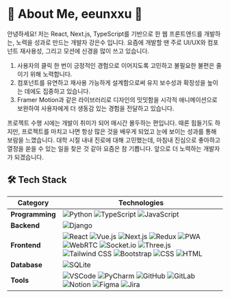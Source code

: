 

<!--
**eeunxxu/eeunxxu** is a ✨ _special_ ✨ repository because its `README.md` (this file) appears on your GitHub profile.

Here are some ideas to get you started:

- 🔭 I’m currently working on ...
- 🌱 I’m currently learning ...
- 👯 I’m looking to collaborate on ...
- 🤔 I’m looking for help with ...
- 💬 Ask me about ...
- 📫 How to reach me: ...
- 😄 Pronouns: ...
- ⚡ Fun fact: ...
-->

# 🌟 About Me, eeunxxu 🌟
안녕하세요! 저는 React, Next.js, TypeScript를 기반으로 한 웹 프론트엔드를 개발하는, 노력을 성과로 만드는 개발자 강은수 입니다.
요즘에 개발할 땐 주로 UI/UX와 컴포넌트 재사용성, 그리고 모션에 신경을 많이 쓰고 있습니다.

1. 사용자의 클릭 한 번이 긍정적인 경험으로 이어지도록 고민하고 불필요한 불편은 줄이기 위해 노력합니다.
2. 컴포넌트를 유연하고 재사용 가능하게 설계함으로써 유지 보수성과 확장성을 높이는 데에도 집중하고 있습니다.
3. Framer Motion과 같은 라이브러리로 디자인의 밋밋함을 시각적 애니메이션으로 보완하여 사용자에게 더 생동감 있는 경험을 전달하고 있습니다.

프로젝트 수행 시에는 개발이 취미가 되어 매시간 몰두하는 편입니다. 때론 힘들기도 하지만, 프로젝트를 마치고 나면 항상 많은 것을 배우게 되었고 눈에 보이는 성과를 통해 보람을 느꼈습니다. 대학 시절 내내 진로에 대해 고민했는데, 마침내 진심으로 좋아하고 열정을 쏟을 수 있는 일을 찾은 것 같아 요즘은 참 기쁩니다.
앞으로 더 노력하는 개발자가 되겠습니다.



## 🛠️ Tech Stack

| **Category**       | **Technologies**                                     |
|---------------------|-----------------------------------------------------|
| **Programming**     | ![Python](https://img.shields.io/badge/Python-3776AB?style=for-the-badge&logo=python&logoColor=white) ![TypeScript](https://img.shields.io/badge/-TypeScript-3178C6?style=for-the-badge&logo=typescript&logoColor=white) ![JavaScript](https://img.shields.io/badge/JavaScript-F7DF1E?style=for-the-badge&logo=javascript&logoColor=black) |
| **Backend**         | ![Django](https://img.shields.io/badge/Django-092E20?style=for-the-badge&logo=django&logoColor=white) |
| **Frontend**        | ![React](https://img.shields.io/badge/React-61DAFB?style=for-the-badge&logo=react&logoColor=black) ![Vue.js](https://img.shields.io/badge/Vue.js-4FC08D?style=for-the-badge&logo=vue.js&logoColor=white) ![Next.js](https://img.shields.io/badge/-Next.js-000000?style=for-the-badge&logo=nextdotjs&logoColor=white) ![Redux](https://img.shields.io/badge/-Redux-764ABC?style=for-the-badge&logo=redux&logoColor=white) ![PWA](https://img.shields.io/badge/-PWA-5A0FC8?style=for-the-badge&logo=pwa&logoColor=white) ![WebRTC](https://img.shields.io/badge/-WebRTC-333333?style=for-the-badge&logo=webrtc&logoColor=white) ![Socket.io](https://img.shields.io/badge/-Socket.io-010101?style=for-the-badge&logo=socketdotio&logoColor=white) ![Three.js](https://img.shields.io/badge/Three.js-000000?style=for-the-badge&logo=three.js&logoColor=white) ![Tailwind CSS](https://img.shields.io/badge/Tailwind%20CSS-38B2AC?style=for-the-badge&logo=tailwind-css&logoColor=white) ![Bootstrap](https://img.shields.io/badge/Bootstrap-7952B3?style=for-the-badge&logo=bootstrap&logoColor=white) ![CSS](https://img.shields.io/badge/CSS-1572B6?style=for-the-badge&logo=css3&logoColor=white) ![HTML](https://img.shields.io/badge/HTML-E34F26?style=for-the-badge&logo=html5&logoColor=white)  |
| **Database**        | ![SQLite](https://img.shields.io/badge/SQLite-003B57?style=for-the-badge&logo=sqlite&logoColor=white) |
| **Tools**           | ![VSCode](https://img.shields.io/badge/VS%20Code-007ACC?style=for-the-badge&logo=visualstudiocode&logoColor=white) ![PyCharm](https://img.shields.io/badge/PyCharm-000000?style=for-the-badge&logo=pycharm&logoColor=white) ![GitHub](https://img.shields.io/badge/GitHub-181717?style=for-the-badge&logo=github&logoColor=white) ![GitLab](https://img.shields.io/badge/-GitLab-FC6D26?style=for-the-badge&logo=gitlab&logoColor=white) ![Notion](https://img.shields.io/badge/Notion-000000?style=for-the-badge&logo=notion&logoColor=white) ![Figma](https://img.shields.io/badge/Figma-F24E1E?style=for-the-badge&logo=figma&logoColor=white) ![Jira](https://img.shields.io/badge/Jira-0052CC?style=for-the-badge&logo=Jira&logoColor=white)|

